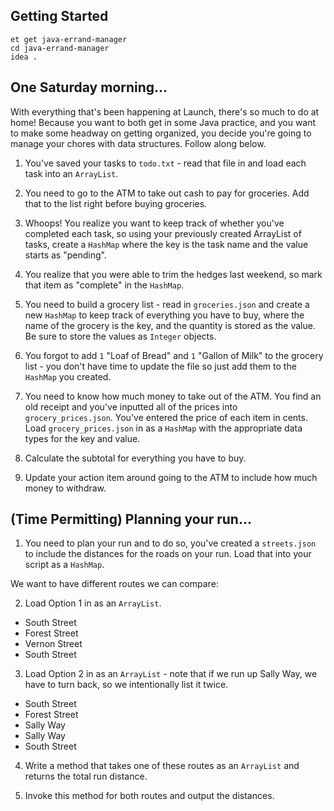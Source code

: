 ## Getting Started

```no-highlight
et get java-errand-manager
cd java-errand-manager
idea .
```

## One Saturday morning...

With everything that's been happening at Launch, there's so much to do at home! Because you want to both get in some Java practice, and you want to make some headway on getting organized, you decide you're going to manage your chores with data structures. Follow along below.

1. You've saved your tasks to `todo.txt` - read that file in and load each task into an `ArrayList`.

2. You need to go to the ATM to take out cash to pay for groceries. Add that to the list right before buying groceries.

3. Whoops! You realize you want to keep track of whether you've completed each task, so using your previously created ArrayList of tasks, create a `HashMap` where the key is the task name and the value starts as "pending".

4. You realize that you were able to trim the hedges last weekend, so mark that item as "complete" in the `HashMap`.

5. You need to build a grocery list - read in `groceries.json` and create a new `HashMap` to keep track of everything you have to buy, where the name of the grocery is the key, and the quantity is stored as the value. Be sure to store the values as `Integer` objects.

6. You forgot to add `1` "Loaf of Bread" and `1` "Gallon of Milk" to the grocery list - you don't have time to update the file so just add them to the `HashMap` you created.

7. You need to know how much money to take out of the ATM. You find an old receipt and you've inputted all of the prices into `grocery_prices.json`. You've entered the price of each item in cents. Load `grocery_prices.json` in as a `HashMap` with the appropriate data types for the key and value.

8. Calculate the subtotal for everything you have to buy.

9. Update your action item around going to the ATM to include how much money to withdraw.

## (Time Permitting) Planning your run...

1. You need to plan your run and to do so, you've created a `streets.json` to include the distances for the roads on your run. Load that into your script as a `HashMap`.

We want to have different routes we can compare:

2. Load Option 1 in as an `ArrayList`.

- South Street
- Forest Street
- Vernon Street
- South Street

3. Load Option 2 in as an `ArrayList` - note that if we run up Sally Way, we have to turn back, so we intentionally list it twice.

- South Street
- Forest Street
- Sally Way
- Sally Way
- South Street

4. Write a method that takes one of these routes as an `ArrayList` and returns the total run distance.

5. Invoke this method for both routes and output the distances.
